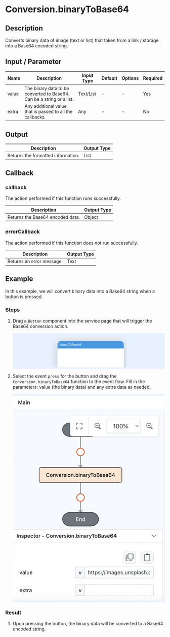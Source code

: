 # Conversion.binaryToBase64

## Description

Converts binary data of image (text or list) that taken from a link / storage into a Base64 encoded string.

## Input / Parameter

| Name  | Description                                                             | Input Type | Default | Options | Required |
| ----- | ----------------------------------------------------------------------- | ---------- | ------- | ------- | -------- |
| value | The binary data to be converted to Base64. Can be a string or a list. | Text/List  | -       | -       | Yes      |
| extra | Any additional value that is passed to all the callbacks.              | Any        | -       | -       | No       |

## Output

| Description                                 | Output Type |
| ------------------------------------------- | ----------- |
| Returns the formatted information.          | List      |

## Callback

### callback

The action performed if this function runs successfully.

| Description                                     | Output Type |
| ----------------------------------------------- | ----------- |
| Returns the Base64 encoded data.                | Object      |

### errorCallback

The action performed if this function does not run successfully.

| Description                                 | Output Type |
| ------------------------------------------- | ----------- |
| Returns an error message.                   | Text       |

## Example

In this example, we will convert binary data into a Base64 string when a button is pressed.

### Steps

1. Drag a `Button` component into the service page that will trigger the Base64 conversion action.

    <div style="display:flex; align-items:center; justify-content:center; background-color: #E7F1FF;">
        <img src="./binaryToBase64-step-1.png"
        style="width: 50%; padding: 5px;"/>
    </div>

2. Select the event `press` for the button and drag the `Conversion.binaryToBase64` function to the event flow. Fill in the parameters: value (the binary data) and any extra data as needed.

    <div style="display:flex; align-items:center; justify-content:center; background-color: #E7F1FF;">
        <img src="./binaryToBase64-step-2.png"
        style="width: 100%; padding: 5px;"/>
    </div>

### Result

1. Upon pressing the button, the binary data will be converted to a Base64 encoded string.